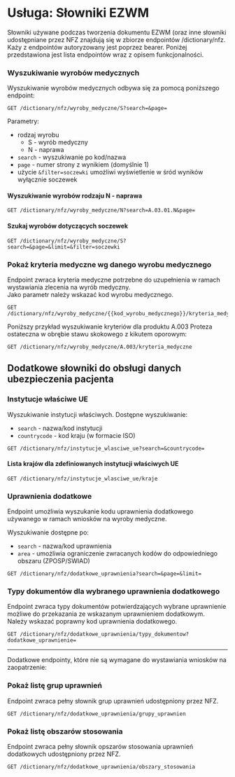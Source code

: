# Usługa: Słowniki EZWM
Słowniki używane podczas tworzenia dokumentu EZWM (oraz inne słowniki udostępniane przez NFZ znajdują się w zbiorze endpointów /dictionary/nfz.
Każy z endpointów autoryzowany jest poprzez bearer.
Poniżej przedstawiona jest lista endpointów wraz z opisem funkcjonalności.

### Wyszukiwanie wyrobów medycznych
Wyszukiwanie wyrobów medycznych odbywa się za pomocą poniższego endpoint: 

```http request
GET /dictionary/nfz/wyroby_medyczne/S?search=&page=
```

Parametry:
- rodzaj wyrobu
    - S - wyrób medyczny
    - N - naprawa
- ```search``` - wyszukiwanie po kod/nazwa
- ```page``` - numer strony z wynikiem (domyślnie 1)
- użycie ```&filter=soczewki``` umożliwi wyświetlenie w śród wyników wyłącznie soczewek


#### Wyszukiwanie wyrobów rodzaju N - naprawa

```http request
GET /dictionary/nfz/wyroby_medyczne/N?search=A.03.01.N&page=
```

#### Szukaj wyrobów dotyczących soczewek

```http request
GET /dictionary/nfz/wyroby_medyczne/S?search=&page=&limit=&filter=soczewki
```

### Pokaż kryteria medyczne wg danego wyrobu medycznego
Endpoint zwraca kryteria medyczne potrzebne do uzupełnienia w ramach wystawiania zlecenia na wyrób medyczny.  
Jako parametr należy wskazać kod wyrobu medycznego.

```http request
GET /dictionary/nfz/wyroby_medyczne/{{kod_wyrobu_medycznego}}/kryteria_medyczne
```

Poniższy przykład wyszukiwanie kryteriów dla produktu A.003 Proteza ostateczna w obrębie stawu skokowego z kikutem oporowym:

```http request
GET /dictionary/nfz/wyroby_medyczne/A.003/kryteria_medyczne
```

## Dodatkowe słowniki do obsługi danych ubezpieczenia pacjenta
### Instytucje właściwe UE

Wyszukiwanie instytucji właściwych.
Dostępne wyszukiwanie:
- ```search``` - nazwa/kod instytucji
- ```countrycode``` - kod kraju (w formacie ISO)

```http request
GET /dictionary/nfz/instytucje_wlasciwe_ue?search=&countrycode=
```

#### Lista krajów dla zdefiniowanych instytucji właściwych UE

```http request
GET /dictionary/nfz/instytucje_wlasciwe_ue/kraje
```

### Uprawnienia dodatkowe
Endpoint umożliwia wyszukanie kodu uprawnienia dodatkowego używanego w ramach wniosków na wyroby medyczne.  

Wyszukiwanie dostępne po:
- ```search``` - nazwa/kod uprawnienia
- ```area``` - umożliwia ograniczenie zwracanych kodów do odpowiedniego obszaru (ZPOSP/SWIAD)

```http request
GET /dictionary/nfz/dodatkowe_uprawnienia?search=&page=&limit=
```

### Typy dokumentów dla wybranego uprawnienia dodatkowego
Endpoint zwraca typy dokumentów potwierdzających wybrane uprawnienie możliwe do przekazania ze wskazanym uprawnieniem dodatkowym.  
Należy wskazać poprawny kod uprawnienia dodatkowego. 

```http request
GET /dictionary/nfz/dodatkowe_uprawnienia/typy_dokumentow?dodatkowe_uprawnienie=
```
---
Dodatkowe endpointy, które nie są wymagane do wystawiania wniosków na zaopatrzenie:

### Pokaż listę grup uprawnień
Endpoint zwraca pełny słownik grup uprawnień udostępniony przez NFZ.

```http request
GET /dictionary/nfz/dodatkowe_uprawnienia/grupy_uprawnien
```

### Pokaż listę obszarów stosowania
Endpoint zwraca pełny słownik opszarów stosowania uprawnień dodatkowych udostępniony przez NFZ.

```http request
GET /dictionary/nfz/dodatkowe_uprawnienia/obszary_stosowania
```
